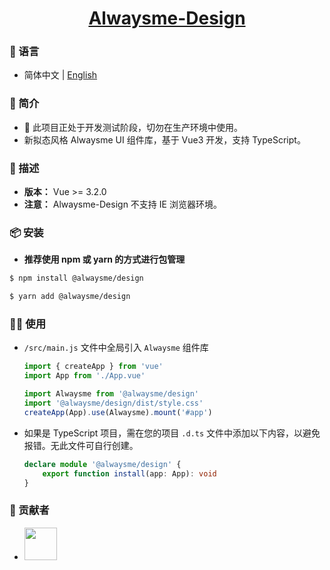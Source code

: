 <h1 align="center">
  <a href="https://www.alwaysme.org" target="_blank">Alwaysme-Design</a>
</h1>

### 💬 语言
-   简体中文 | [English](https://github.com/Alwaysmeo/alwaysme/blob/main/design/README_EN.md)

### 📌 简介
-   👻 此项目正处于开发测试阶段，切勿在生产环境中使用。
-   新拟态风格 Alwaysme UI 组件库，基于 Vue3 开发，支持 TypeScript。


### 💫 描述
-   **版本：** Vue >= 3.2.0
-   **注意：** Alwaysme-Design 不支持 IE 浏览器环境。

### 📦️ 安装

-   **推荐使用 npm 或 yarn 的方式进行包管理**
```bash
$ npm install @alwaysme/design
```
```bash
$ yarn add @alwaysme/design
```

### 🧑‍💻 使用

-   `/src/main.js` 文件中全局引入 `Alwaysme` 组件库

    ```javascript
    import { createApp } from 'vue'
    import App from './App.vue'

    import Alwaysme from '@alwaysme/design'
    import '@alwaysme/design/dist/style.css'
    createApp(App).use(Alwaysme).mount('#app')
    ```

-   如果是 TypeScript 项目，需在您的项目 `.d.ts` 文件中添加以下内容，以避免报错。无此文件可自行创建。

    ```typescript
    declare module '@alwaysme/design' {
        export function install(app: App): void
    }
    ```

###  📌 贡献者
-   <a href="https://github.com/Alwaysmeo" target="_blank"><img src="https://avatars.githubusercontent.com/u/62600916?v=4" height="52"></a>
